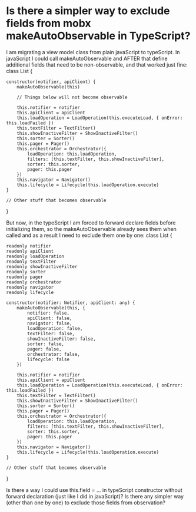 
# Is there a simpler way to exclude fields from mobx makeAutoObservable in TypeScript?

I am migrating a view model class from plain javaScript to typeScript.
In javaScript I could call makeAutoObservable and AFTER that define additional fields that need to be non-observable, and that worked just fine:
class List {

    constructor(notifier, apiClient) {
        makeAutoObservable(this)

        // Things below will not become observable

        this.notifier = notifier
        this.apiClient = apiClient
        this.loadOperation = LoadOperation(this.executeLoad, { onError: this.loadFailed })
        this.textFilter = TextFilter()
        this.showInactiveFilter = ShowInactiveFilter()
        this.sorter = Sorter()
        this.pager = Pager()
        this.orchestrator = Orchestrator({
            loadOperation: this.loadOperation,
            filters: [this.textFilter, this.showInactiveFilter],
            sorter: this.sorter,
            pager: this.pager
        })
        this.navigator = Navigator()
        this.lifecycle = Lifecycle(this.loadOperation.execute)
    }
 
    // Other stuff that becomes observable

}

But now, in the typeScript I am forced to forward declare fields before initializing them,
so the makeAutoObservable already sees them when called and as a result I need to exclude them one by one:
class List {

    readonly notifier
    readonly apiClient
    readonly loadOperation
    readonly textFilter
    readonly showInactiveFilter
    readonly sorter
    readonly pager
    readonly orchestrator
    readonly navigator
    readonly lifecycle

    constructor(notifier: Notifier, apiClient: any) {
        makeAutoObservable(this, {
            notifier: false,
            apiClient: false,
            navigator: false,
            loadOperation: false,
            textFilter: false,
            showInactiveFilter: false,
            sorter: false,
            pager: false,
            orchestrator: false,
            lifecycle: false
        })

        this.notifier = notifier
        this.apiClient = apiClient
        this.loadOperation = LoadOperation(this.executeLoad, { onError: this.loadFailed })
        this.textFilter = TextFilter()
        this.showInactiveFilter = ShowInactiveFilter()
        this.sorter = Sorter()
        this.pager = Pager()
        this.orchestrator = Orchestrator({
            loadOperation: this.loadOperation,
            filters: [this.textFilter, this.showInactiveFilter],
            sorter: this.sorter,
            pager: this.pager
        })
        this.navigator = Navigator()
        this.lifecycle = Lifecycle(this.loadOperation.execute)
    }

    // Other stuff that becomes observable
}

Is there a way I could use this.field = ... in typeScript constructor without forward declaration (just like I did in javaScript)?
Is there any simpler way (other than one by one) to exclude those fields from observation?

        